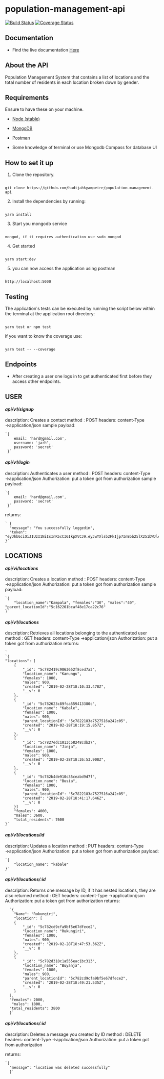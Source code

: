 # population-management-api
[![Build Status](https://travis-ci.org/hadijahkyampeire/population-management-api.svg?branch=master)](https://travis-ci.org/hadijahkyampeire/population-management-api)
[![Coverage Status](https://coveralls.io/repos/github/hadijahkyampeire/population-management-api/badge.svg?branch=master)](https://coveralls.io/github/hadijahkyampeire/population-management-api?branch=master)


## Documentation

- Find the live documentation [Here](https://documenter.getpostman.com/view/2646235/S11KRKKx#cb636acb-5e0a-46e2-b5f3-54f857c2a79c)

## About the API

Population Management System that contains a list of locations and the total number of residents in each location broken down by gender.

## Requirements
Ensure to have these on your machine.
- [Node (stable)](https://nodejs.org/en/)

- [MongoDB](https://www.mongodb.com/)

- [Postman](https://www.getpostman.com/)

- Some knowledge of terminal or use Mongodb Compass for database UI

## How to set it up

1. Clone the repository.

```

git clone https://github.com/hadijahkyampeire/population-management-api

```

2. Install the dependencies by running:

```

yarn install

```

3. Start you mongodb service

```

mongod, if it requires authentication use sudo mongod

```

4. Get started

```

yarn start:dev

```

5. you can now access the application using postman

```

http://localhost:5000

```

## Testing

The application's tests can be executed by running the script below within the terminal at the application root directory:

```

yarn test or npm test

```
if you want to know the coverage use:
```

yarn test -- --coverage

```

## Endpoints
- After creating a user one logs in to get authenticated first before they access other endpoints.

## USER

#### **_api/v1/signup_**

description: Creates a contact
method : POST
headers: content-Type →application/json
sample payload:

    `{
        email: 'hard@gmail.com',
        username: 'jarh',
        password: 'secret'
     }`

#### **_api/v1/login_**

description: Authenticates a user
method : POST
headers: content-Type →application/json
Authorization: put a token got from authorization
sample payload:

    `{
        email: 'hard@gmail.com',
        password: 'secret'
     }`

returns:

    ` {
      "message": "You successfully loggedin",
      "token": "eyJhbGciOiJIUzI1NiIsInR5cCI6IkpXVCJ9.eyJwYXlsb2FkIjp7InBob25lX251bWJlciI6IjA3MDUyMjE0MjEiLCJjb250YWN0X2lkIjoiNWM3NTM1ZWM2OWJlYzUyZmQ1Y2MwN2VkIn0sImlhdCI6MTU1MTE4NTQzNSwiZXhwIjoxNTUxMjcxODM1fQ.p0l_mnTwTNcYME2jmXtpEyjRXNsyE4Ws3wt_PWilBRc"
    }`


## LOCATIONS

#### **_api/vi/locations_**

description: Creates a location
method : POST
headers: content-Type →application/json
Authorization: put a token got from authorization
sample payload:

    `{
        "location_name":"Kampala", "females":"30", "males":"40", "parent_locationId":"5c162261bcaf48e17ca22c76"
    }`

#### **_api/v1/locations_**

description: Retrieves all locations belonging to the authenticated user
method : GET
headers: content-Type →application/json
Authorization: put a token got from authorization
returns:

    `
    `{
    "locations": [
        {
            "_id": "5c782419c9863652f8ced7a3",
            "location_name": "Kanungu",
            "females": 1000,
            "males": 900,
            "created": "2019-02-28T18:10:33.470Z",
            "__v": 0
        },
        {
            "_id": "5c782623c89fca559413380c",
            "location_name": "Kabale",
            "females": 1000,
            "males": 900,
            "parent_locationId": "5c7822183a7527516a242c05",
            "created": "2019-02-28T18:19:15.857Z",
            "__v": 0
        },
        {
            "_id": "5c7827edc1013c58248cdb27",
            "location_name": "Jinja",
            "females": 1000,
            "males": 900,
            "created": "2019-02-28T18:26:53.908Z",
            "__v": 0
        },
        {
            "_id": "5c782b4de910c35ceabd9d7f",
            "location_name": "Busia",
            "females": 1000,
            "males": 900,
            "parent_locationId": "5c7822183a7527516a242c05",
            "created": "2019-02-28T18:41:17.646Z",
            "__v": 0
        }]
        "females": 4000,
        "males": 3600,
        "total_residents": 7600
    }`


#### **_api/v1/locations/id_**

description: Updates a location
method : PUT
headers: content-Type →application/json
Authorization: put a token got from authorization
payload:

    `{
        "location_name": "kabale"
    }`


#### **_api/v1/locations/:id_**

description: Returns one message by ID, if it has nested locations, they are also returned
method : GET
headers: content-Type →application/json
Authorization: put a token got from authorization
returns:

      `{
        "Name": "Rukungiri",
        "location": [
        {
            "_id": "5c782cd9cfa9bf5e67dfece2",
            "location_name": "Rukungiri",
            "females": 1000,
            "males": 900,
            "created": "2019-02-28T18:47:53.362Z",
            "__v": 0
        },
        {
            "_id": "5c782d318c1a555eac1bc313",
            "location_name": "Buyanja",
            "females": 1000,
            "males": 900,
            "parent_locationId": "5c782cd9cfa9bf5e67dfece2",
            "created": "2019-02-28T18:49:21.535Z",
            "__v": 0
        }
      ],
      "females": 2000,
       "males": 1800,
      "total_residents": 3800
      }`

#### **_api/v1/locations/:id_**

description: Deletes a message you created by ID
method : DELETE
headers: content-Type →application/json
Authorization: put a token got from authorization

returns:

    `{
      "message": "location was deleted successfully"
      }`


